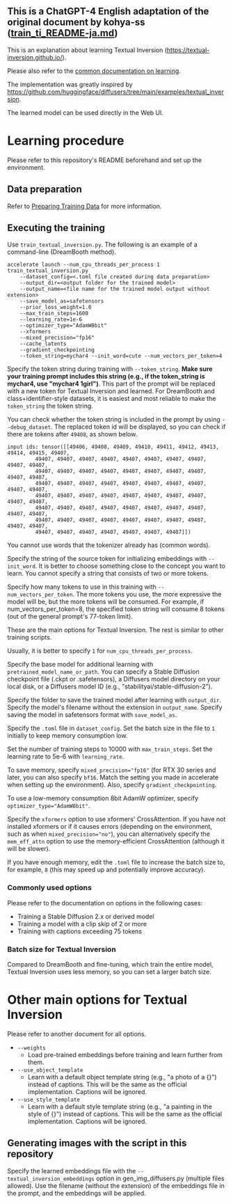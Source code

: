 ## This is a ChatGPT-4 English adaptation of the original document by kohya-ss ([train_ti_README-ja.md](https://github.com/kohya-ss/sd-scripts/blob/main/docs/train_ti_README-ja.md))

This is an explanation about learning Textual Inversion (https://textual-inversion.github.io/).

Please also refer to the [common documentation on learning](./train_README-en.md).

The implementation was greatly inspired by https://github.com/huggingface/diffusers/tree/main/examples/textual_inversion.

The learned model can be used directly in the Web UI.

# Learning procedure

Please refer to this repository's README beforehand and set up the environment.

## Data preparation

Refer to [Preparing Training Data](./train_README-en.md) for more information.

## Executing the training

Use `train_textual_inversion.py`. The following is an example of a command-line (DreamBooth method).

```
accelerate launch --num_cpu_threads_per_process 1 train_textual_inversion.py 
    --dataset_config=<.toml file created during data preparation> 
    --output_dir=<output folder for the trained model>  
    --output_name=<file name for the trained model output without extension> 
    --save_model_as=safetensors 
    --prior_loss_weight=1.0 
    --max_train_steps=1600 
    --learning_rate=1e-6 
    --optimizer_type="AdamW8bit" 
    --xformers 
    --mixed_precision="fp16" 
    --cache_latents 
    --gradient_checkpointing
    --token_string=mychar4 --init_word=cute --num_vectors_per_token=4
```

Specify the token string during training with `--token_string`. __Make sure your training prompt includes this string (e.g., if the token_string is mychar4, use "mychar4 1girl")__. This part of the prompt will be replaced with a new token for Textual Inversion and learned. For DreamBooth and class+identifier-style datasets, it is easiest and most reliable to make the `token_string` the token string.

You can check whether the token string is included in the prompt by using `--debug_dataset`. The replaced token id will be displayed, so you can check if there are tokens after `49408`, as shown below.

```
input ids: tensor([[49406, 49408, 49409, 49410, 49411, 49412, 49413, 49414, 49415, 49407,
         49407, 49407, 49407, 49407, 49407, 49407, 49407, 49407, 49407, 49407,
         49407, 49407, 49407, 49407, 49407, 49407, 49407, 49407, 49407, 49407,
         49407, 49407, 49407, 49407, 49407, 49407, 49407, 49407, 49407, 49407,
         49407, 49407, 49407, 49407, 49407, 49407, 49407, 49407, 49407, 49407,
         49407, 49407, 49407, 49407, 49407, 49407, 49407, 49407, 49407, 49407,
         49407, 49407, 49407, 49407, 49407, 49407, 49407, 49407, 49407, 49407,
         49407, 49407, 49407, 49407, 49407, 49407, 49407]])
```

You cannot use words that the tokenizer already has (common words).

Specify the string of the source token for initializing embeddings with `--init_word`. It is better to choose something close to the concept you want to learn. You cannot specify a string that consists of two or more tokens.

Specify how many tokens to use in this training with `--num_vectors_per_token`. The more tokens you use, the more expressive the model will be, but the more tokens will be consumed. For example, if num_vectors_per_token=8, the specified token string will consume 8 tokens (out of the general prompt's 77-token limit).

These are the main options for Textual Inversion. The rest is similar to other training scripts.

Usually, it is better to specify `1` for `num_cpu_threads_per_process`.

Specify the base model for additional learning with `pretrained_model_name_or_path`. You can specify a Stable Diffusion checkpoint file (.ckpt or .safetensors), a Diffusers model directory on your local disk, or a Diffusers model ID (e.g., "stabilityai/stable-diffusion-2").

Specify the folder to save the trained model after learning with `output_dir`. Specify the model's filename without the extension in `output_name`. Specify saving the model in safetensors format with `save_model_as`.

Specify the `.toml` file in `dataset_config`. Set the batch size in the file to `1` initially to keep memory consumption low.

Set the number of training steps to 10000 with `max_train_steps`. Set the learning rate to 5e-6 with `learning_rate`.

To save memory, specify `mixed_precision="fp16"` (for RTX 30 series and later, you can also specify `bf16`. Match the setting you made in accelerate when setting up the environment). Also, specify `gradient_checkpointing`.

To use a low-memory consumption 8bit AdamW optimizer, specify `optimizer_type="AdamW8bit"`.

Specify the `xformers` option to use xformers' CrossAttention. If you have not installed xformers or if it causes errors (depending on the environment, such as when `mixed_precision="no"`), you can alternatively specify the `mem_eff_attn` option to use the memory-efficient CrossAttention (although it will be slower).

If you have enough memory, edit the `.toml` file to increase the batch size to, for example, `8` (this may speed up and potentially improve accuracy).

### Commonly used options

Please refer to the documentation on options in the following cases:

- Training a Stable Diffusion 2.x or derived model
- Training a model with a clip skip of 2 or more
- Training with captions exceeding 75 tokens

### Batch size for Textual Inversion

Compared to DreamBooth and fine-tuning, which train the entire model, Textual Inversion uses less memory, so you can set a larger batch size.

# Other main options for Textual Inversion

Please refer to another document for all options.

* `--weights`
  * Load pre-trained embeddings before training and learn further from them.
* `--use_object_template`
  * Learn with a default object template string (e.g., "a photo of a {}") instead of captions. This will be the same as the official implementation. Captions will be ignored.
* `--use_style_template`
  * Learn with a default style template string (e.g., "a painting in the style of {}") instead of captions. This will be the same as the official implementation. Captions will be ignored.

## Generating images with the script in this repository

Specify the learned embeddings file with the `--textual_inversion_embeddings` option in gen_img_diffusers.py (multiple files allowed). Use the filename (without the extension) of the embeddings file in the prompt, and the embeddings will be applied.
